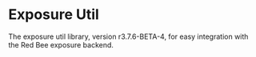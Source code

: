 # Exposure Util

The exposure util library, version r3.7.6-BETA-4, for easy integration with the Red Bee exposure backend.